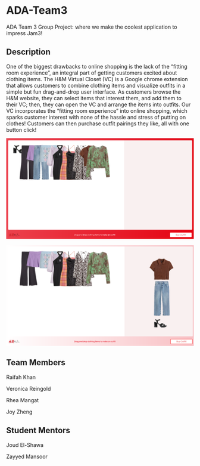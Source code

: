 # ADA-Team3
ADA Team 3 Group Project: where we make the coolest application to impress Jam3!

## Description 

One of the biggest drawbacks to online shopping is the lack of the “fitting room experience”, an integral part of getting customers excited about clothing items. The H&M Virtual Closet (VC) is a Google chrome extension that allows customers to combine clothing items and visualize outfits in a simple but fun drag-and-drop user interface. As customers browse the H&M website, they can select items that interest them, and add them to their VC; then, they can open the VC and arrange the items into outfits. Our VC incorporates the “fitting room experience” into online shopping, which sparks customer interest with none of the hassle and stress of putting on clothes! Customers can then purchase outfit pairings they like, all with one button click!

![alt text](screenshot.png)

![alt text](screenshot2.png)


## Team Members

Raifah Khan

Veronica Reingold

Rhea Mangat

Joy Zheng

## Student Mentors

Joud El-Shawa

Zayyed Mansoor